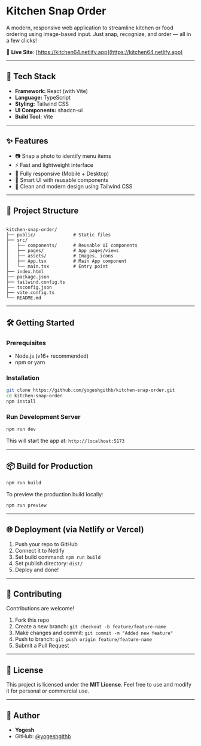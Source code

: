 
# Kitchen Snap Order

A modern, responsive web application to streamline kitchen or food ordering using image-based input. Just snap, recognize, and order — all in a few clicks!

🔗 **Live Site**: [https://kitchen64.netlify.app](https://kitchen64.netlify.app)

---

## 🚀 Tech Stack

- **Framework:** React (with Vite)
- **Language:** TypeScript
- **Styling:** Tailwind CSS
- **UI Components:** shadcn-ui
- **Build Tool:** Vite

---

## ✨ Features

- 📷 Snap a photo to identify menu items
- ⚡ Fast and lightweight interface
- 📱 Fully responsive (Mobile + Desktop)
- 🧠 Smart UI with reusable components
- 💅 Clean and modern design using Tailwind CSS

---

## 📁 Project Structure

```

kitchen-snap-order/
├── public/              # Static files
├── src/
│   ├── components/      # Reusable UI components
│   ├── pages/           # App pages/views
│   ├── assets/          # Images, icons
│   ├── App.tsx          # Main App component
│   └── main.tsx         # Entry point
├── index.html
├── package.json
├── tailwind.config.ts
├── tsconfig.json
├── vite.config.ts
└── README.md

````

---

## 🛠️ Getting Started

### Prerequisites

- Node.js (v16+ recommended)
- npm or yarn

### Installation

```bash
git clone https://github.com/yogeshgithb/kitchen-snap-order.git
cd kitchen-snap-order
npm install
````

### Run Development Server

```bash
npm run dev
```

This will start the app at: `http://localhost:5173`

---

## 📦 Build for Production

```bash
npm run build
```

To preview the production build locally:

```bash
npm run preview
```

---

## 🌐 Deployment (via Netlify or Vercel)

1. Push your repo to GitHub
2. Connect it to Netlify
3. Set build command: `npm run build`
4. Set publish directory: `dist/`
5. Deploy and done!

---

## 🤝 Contributing

Contributions are welcome!

1. Fork this repo
2. Create a new branch: `git checkout -b feature/feature-name`
3. Make changes and commit: `git commit -m "Added new feature"`
4. Push to branch: `git push origin feature/feature-name`
5. Submit a Pull Request

---

## 📄 License

This project is licensed under the **MIT License**.
Feel free to use and modify it for personal or commercial use.

---

## 👤 Author

* **Yogesh**
* GitHub: [@yogeshgithb](https://github.com/yogeshgithb)

